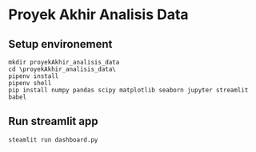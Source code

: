 # Proyek Akhir Analisis Data

## Setup environement
```
mkdir proyekAkhir_analisis_data
cd \proyekAkhir_analisis_data\
pipenv install
pipenv shell
pip install numpy pandas scipy matplotlib seaborn jupyter streamlit babel
```

## Run streamlit app
```
steamlit run dashboard.py
```

